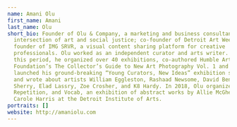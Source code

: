 ```yaml
---
name: Amani Olu
first_name: Amani
last_name: Olu
short_bio: Founder of Olu & Company, a marketing and business consultancy at the
  intersection of art and social justice; co-founder of Detroit Art Week, and
  founder of IMG SRVR, a visual content sharing platform for creative
  professionals. Olu worked as an independent curator and arts writer. During
  this period, he organized over 40 exhibitions, co-authored Humble Art
  Foundation’s The Collector’s Guide to New Art Photography Vol. 1 and 2,
  launched his ground-breaking “Young Curators, New Ideas” exhibition series,
  and wrote about artists William Eggleston, Rashaad Newsome, David Benjamin
  Sherry, Elad Lassry, Zoe Crosher, and K8 Hardy. In 2018, Olu organized Rhythm,
  Repetition, and Vocab, an exhibition of abstract works by Allie McGhee and
  Carole Harris at the Detroit Institute of Arts.
portraits: []
website: http://amaniolu.com
---
```

